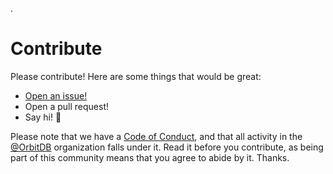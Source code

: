 .
# Contribute

Please contribute! Here are some things that would be great:

- [Open an issue!](https://github.com/orbitdb/orbit-textui/issues/new)
- Open a pull request!
- Say hi! :wave:

Please note that we have a [Code of Conduct](CODE_OF_CONDUCT.md), and that all activity in the [@OrbitDB](https://github.com/orbitdb) organization falls under it. Read it before you contribute, as being part of this community means that you agree to abide by it. Thanks.

